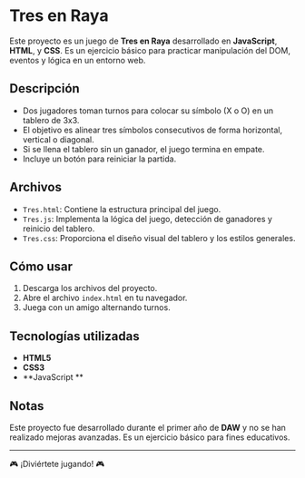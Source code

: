 # Tres en Raya

Este proyecto es un juego de **Tres en Raya** desarrollado en **JavaScript**, **HTML**, y **CSS**. Es un ejercicio básico para practicar manipulación del DOM, eventos y lógica en un entorno web.

## Descripción

- Dos jugadores toman turnos para colocar su símbolo (X o O) en un tablero de 3x3.
- El objetivo es alinear tres símbolos consecutivos de forma horizontal, vertical o diagonal.
- Si se llena el tablero sin un ganador, el juego termina en empate.
- Incluye un botón para reiniciar la partida.

## Archivos

- `Tres.html`: Contiene la estructura principal del juego.
- `Tres.js`: Implementa la lógica del juego, detección de ganadores y reinicio del tablero.
- `Tres.css`: Proporciona el diseño visual del tablero y los estilos generales.

## Cómo usar

1. Descarga los archivos del proyecto.
2. Abre el archivo `index.html` en tu navegador.
3. Juega con un amigo alternando turnos.

## Tecnologías utilizadas

- **HTML5**
- **CSS3**
- **JavaScript **

## Notas

Este proyecto fue desarrollado durante el primer año de **DAW** y no se han realizado mejoras avanzadas. Es un ejercicio básico para fines educativos.

---

🎮 ¡Diviértete jugando! 🎮
